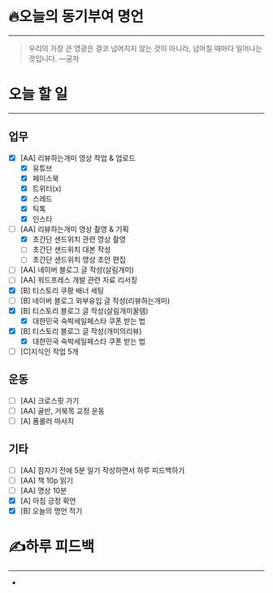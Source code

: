 # 🔥오늘의 동기부여 명언

---
> 우리의 가장 큰 영광은 결코 넘어지지 않는 것이 아니라, 넘어질 때마다 일어나는 것입니다.
> —공자

# 오늘 할 일
---
## 업무
- [x] [AA] 리뷰하는개미 영상 작업 & 업로드
	- [x] 유튜브
	- [x] 페이스북
	- [x] 트위터(x)
	- [x] 스레드
	- [x] 틱톡
	- [x] 인스타
- [ ] [AA] 리뷰하는개미 영상 촬영 & 기획
	- [x] 초간단 샌드위치 관련 영상 촬영
	- [ ] 초간단 샌드위치 대본 작성
	- [ ] 초간단 샌드위치 영상 초안 편집
- [ ] [AA] 네이버 블로그 글 작성(살림개미)
- [ ] [AA] 워드프레스 개발 관련 자료 리서칭
- [x] [B] 티스토리 쿠팡 배너 세팅
- [ ] [B] 네이버 블로그 외부유입 글 작성(리뷰하는개미)
- [x] [B] 티스토리 블로그 글 작성(살림개미꿀템)
	- [x] 대한민국 숙박세일페스타 쿠폰 받는 법
- [x] [B] 티스토리 블로그 글 작성(개미의리뷰)
	- [x] 대한민국 숙박세일페스타 쿠폰 받는 법
- [ ] [C]지식인 작업 5개

## 운동
- [ ] [AA] 크로스핏 가기
- [ ] [AA] 골반, 거북목 교정 운동
- [ ] [A] 폼롤러 마사지

## 기타
- [ ] [AA] 잠자기 전에 5분 일기 작성하면서 하루 피드백하기
- [ ] [AA] 책 10p 읽기
- [ ] [AA] 명상 10분
- [x] [A] 아침 긍정 확언
- [x] [B] 오늘의 명언 적기

# ✍하루 피드백
---
- 